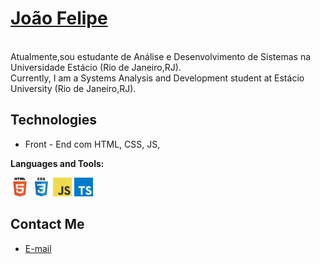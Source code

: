 # <a href="mailto:joaobarreto4763@gmail.com">João Felipe</a> 
 
<br>
Atualmente,sou estudante de Análise e Desenvolvimento de Sistemas na Universidade Estácio (Rio de Janeiro,RJ). 
<br>
Currently, I am a Systems Analysis and Development student at Estácio University (Rio de Janeiro,RJ).
<br>

## Technologies
- Front - End com HTML, CSS, JS,

**Languages and Tools:**  

<code><img height="30" src="https://raw.githubusercontent.com/github/explore/80688e429a7d4ef2fca1e82350fe8e3517d3494d/topics/html/html.png"></code>
<code><img height="30" src="https://raw.githubusercontent.com/github/explore/80688e429a7d4ef2fca1e82350fe8e3517d3494d/topics/css/css.png"></code>
<code><img height="30" src="https://raw.githubusercontent.com/github/explore/80688e429a7d4ef2fca1e82350fe8e3517d3494d/topics/javascript/javascript.png"></code>
<code><img height="30" src="https://raw.githubusercontent.com/github/explore/80688e429a7d4ef2fca1e82350fe8e3517d3494d/topics/typescript/typescript.png"></code>


##  Contact Me


- <a href="mailto:joaobarreto4763@gmail.com">E-mail</a>


</div>
 
